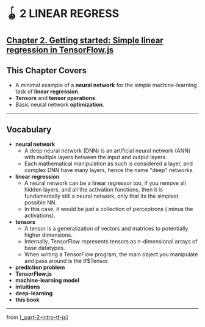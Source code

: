 # 🪀 2 LINEAR REGRESS

## [**Chapter 2.** Getting started: Simple linear regression in TensorFlow.js](https://livebook.manning.com/book/deep-learning-with-javascript/chapter-2/)

## This Chapter Covers

- A minimal example of a **neural network** for the simple machine-learning task of **linear regression**.
- **Tensors** and **tensor operations**.
- Basic neural network **optimization**.

---

## **Vocabulary**

- **neural network**
  - A deep neural network (DNN) is an artificial neural network (ANN) with multiple layers between the input and output layers.
  - Each mathematical manipulation as such is considered a layer, and complex DNN have many layers, hence the name "deep" networks.
- **linear regression**
  - A neural network can be a linear regressor too, if you remove all hidden layers, and all the activation functions, then it is fundamentally still a neural network, only that its the simplest possible NN.
  - In this case, it would be just a collection of perceptrons ( minus the activations).
- **tensors**
  - A tensor is a generalization of vectors and matrices to potentially higher dimensions.
  - Internally, TensorFlow represents tensors as n-dimensional arrays of base datatypes.
  - When writing a TensorFlow program, the main object you manipulate and pass around is the tf$Tensor.
- **prediction problem**
- **TensorFlow.js**
- **machine-learning model**
- **intuitions**
- **deep-learning**
- **this book**

---

from [[_part-2-intro-tf-js]]

[//begin]: # "Autogenerated link references for markdown compatibility"
[_part-2-intro-tf-js]: ../_part-2-intro-tf-js.md "Part 2 Intro TS JS"
[//end]: # "Autogenerated link references"
